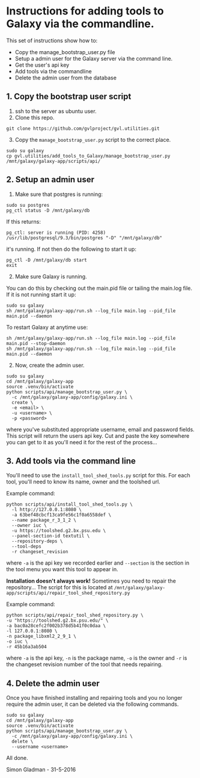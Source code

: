 # Instructions for adding tools to Galaxy via the commandline.

This set of instructions show how to:

  * Copy the manage_bootstrap_user.py file
  * Setup a admin user for the Galaxy server via the command line.
  * Get the user's api key
  * Add tools via the commandline
  * Delete the admin user from the database


## 1. Copy the bootstrap user script

  1. ssh to the server as ubuntu user.
  2. Clone this repo.
  ```
  git clone https://github.com/gvlproject/gvl.utilities.git
  ```
  3. Copy the `manage_bootstrap_user.py` script to the correct place.
  ```
  sudo su galaxy
  cp gvl.utilities/add_tools_to_Galaxy/manage_bootstrap_user.py /mnt/galaxy/galaxy-app/scripts/api/
  ```

## 2. Setup an admin user

  1. Make sure that postgres is running:

  ```
  sudo su postgres
  pg_ctl status -D /mnt/galaxy/db
  ```
  If this returns:

  ```
  pg_ctl: server is running (PID: 4258)
  /usr/lib/postgresql/9.3/bin/postgres "-D" "/mnt/galaxy/db"
  ```

  it's running. If not then do the following to start it up:

  ```
  pg_ctl -D /mnt/galaxy/db start
  exit
  ```

  2. Make sure Galaxy is running.

  You can do this by checking out the main.pid file or tailing the main.log file. If it is not running start it up:

  ```
  sudo su galaxy
  sh /mnt/galaxy/galaxy-app/run.sh --log_file main.log --pid_file main.pid --daemon
  ```

  To restart Galaxy at anytime use:

  ```
  sh /mnt/galaxy/galaxy-app/run.sh --log_file main.log --pid_file main.pid --stop-daemon
  sh /mnt/galaxy/galaxy-app/run.sh --log_file main.log --pid_file main.pid --daemon
  ```

  2. Now, create the admin user.

  ```
  sudo su galaxy
  cd /mnt/galaxy/galaxy-app
  source .venv/bin/activate
  python scripts/api/manage_bootstrap_user.py \
    -c /mnt/galaxy/galaxy-app/config/galaxy.ini \
    create \
    -e <email> \
    -u <username> \
    -p <password>
  ```
  where you've substituted appropriate username, email and password fields.
  This script will return the users api key. Cut and paste the key somewhere you can get to it as you'll need it for the rest of the process...

## 3. Add tools via the command line

You'll need to use the `install_tool_shed_tools.py` script for this. For each tool, you'll need to know its name, owner and the toolshed url.

Example command:
  ```
  python scripts/api/install_tool_shed_tools.py \
    -l http://127.0.0.1:8080 \
    -a 63bef48cbcf13ca9fe56c1f0a6558def \
    --name package_r_3_1_2 \
    --owner iuc \
    -u https://toolshed.g2.bx.psu.edu \
    --panel-section-id textutil \
    --repository-deps \
    --tool-deps
    -r changeset_revision
  ```

  where `-a` is the api key we recorded earlier and `--section` is the section in the tool menu you want this tool to appear in.

**Installation doesn't always work!** Sometimes you need to repair the repository... The script for this is located at `/mnt/galaxy/galaxy-app/scripts/api/repair_tool_shed_repository.py`

Example command:

  ```
  python scripts/api/repair_tool_shed_repository.py \
  -u "https://toolshed.g2.bx.psu.edu/" \
  -a bac0a28cefc2f002b378d5b41f0c0daa \
  -l 127.0.0.1:8080 \
  -n package_libxml2_2_9_1 \
  -o iuc \
  -r 45b16a3ab504
  ```

where `-a` is the api key, `-n` is the package name, `-o` is the owner and `-r` is the changeset revision number of the tool that needs repairing.

## 4. Delete the admin user

Once you have finished installing and repairing tools and you no longer require the admin user, it can be deleted via the following commands.

  ```
  sudo su galaxy
  cd /mnt/galaxy/galaxy-app
  source .venv/bin/activate
  python scripts/api/manage_bootstrap_user.py \
    -c /mnt/galaxy/galaxy-app/config/galaxy.ini \
    delete \
    --username <username>
  ```

  All done.

  Simon Gladman - 31-5-2016
